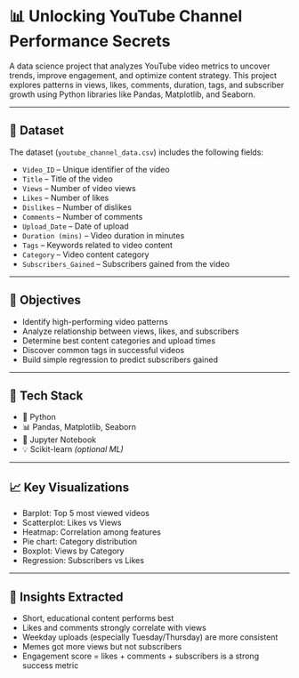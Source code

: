 # 📊 Unlocking YouTube Channel Performance Secrets

A data science project that analyzes YouTube video metrics to uncover trends, improve engagement, and optimize content strategy. This project explores patterns in views, likes, comments, duration, tags, and subscriber growth using Python libraries like Pandas, Matplotlib, and Seaborn.

---

## 📁 Dataset

The dataset (`youtube_channel_data.csv`) includes the following fields:

- `Video_ID` – Unique identifier of the video  
- `Title` – Title of the video  
- `Views` – Number of video views  
- `Likes` – Number of likes  
- `Dislikes` – Number of dislikes  
- `Comments` – Number of comments  
- `Upload_Date` – Date of upload  
- `Duration (mins)` – Video duration in minutes  
- `Tags` – Keywords related to video content  
- `Category` – Video content category  
- `Subscribers_Gained` – Subscribers gained from the video  

---

## 🎯 Objectives

- Identify high-performing video patterns
- Analyze relationship between views, likes, and subscribers
- Determine best content categories and upload times
- Discover common tags in successful videos
- Build simple regression to predict subscribers gained

---

## 🧰 Tech Stack

- 🐍 Python  
- 📊 Pandas, Matplotlib, Seaborn  
- 📘 Jupyter Notebook  
- 💡 Scikit-learn *(optional ML)*

---

## 📈 Key Visualizations

- Barplot: Top 5 most viewed videos  
- Scatterplot: Likes vs Views  
- Heatmap: Correlation among features  
- Pie chart: Category distribution  
- Boxplot: Views by Category  
- Regression: Subscribers vs Likes

---

## 🧠 Insights Extracted

- Short, educational content performs best
- Likes and comments strongly correlate with views
- Weekday uploads (especially Tuesday/Thursday) are more consistent
- Memes got more views but not subscribers
- Engagement score = likes + comments + subscribers is a strong success metric
